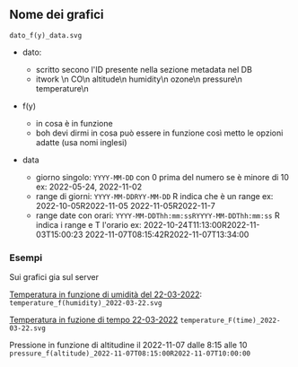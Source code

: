 ## Nome dei grafici

`dato_f(y)_data.svg`

- dato:
  - scritto secono l'ID presente nella sezione metadata nel DB
  - itwork \n
    CO\n
	altitude\n
	humidity\n
	ozone\n
	pressure\n
	temperature\n
	
- f(y)
  - in cosa è in funzione
  - boh devi dirmi in cosa può essere in funzione così metto le opzioni adatte
   (usa nomi inglesi)
  
- data
  - giorno singolo: `YYYY-MM-DD` con 0 prima del numero se è minore di 10
    ex:
    2022-05-24, 
	 2022-11-02
  - range di giorni: `YYYY-MM-DDRYY-MM-DD` R indica che è un range
    ex: 
	2022-10-05R2022-11-05
	2022-11-05R2022-11-7
  - range date con orari: `YYYY-MM-DDThh:mm:ssRYYYY-MM-DDThh:mm:ss` R indica i range e T l'orario
    ex: 
	2022-10-24T11:13:00R2022-11-03T15:00:23
	2022-11-07T08:15:42R2022-11-07T13:34:00
    
### Esempi
Sui grafici gia sul server

[Temperatura in funzione di umidità del 22-03-2022](https://storage.progettochearia.it/graph/Temperatura%20in%20f(umidit%C3%A0)_temperature_22-03-2022.svg):
`temperature_f(humidity)_2022-03-22.svg`

[Temperatura in fuzione di tempo 22-03-2022](https://storage.progettochearia.it/graph/Temperatura%20in%20f(tempo)_temperature_22-03-2022.svg)
`temperature_F(time)_2022-03-22.svg`
 

Pressione in funzione di altitudine il 2022-11-07 dalle 8:15 alle 10
`pressure_f(altitude)_2022-11-07T08:15:00R2022-11-07T10:00:00`